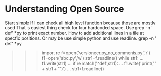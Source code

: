 # Understanding Open Source

Start simple
If I can check all high level function because those are mostly used
That is easiest thing check for four hardcoded space. 
Use grep -n '    def' *py to print exact number. 
How to add additional lines in a file at specfic positions. 
Or may be use simple python and use readline.
grep -n '    def' *py
>>> import re
>>> f=open('versioneer.py_no_comments.py','r')
>>> f1=open('abc.py','w')
>>> str1=f.readline()
>>> while str1:
...     f1.write(str1)
...     if re.match('^def',str1):
...             f1.write('print("' + str1 + '")')
...     str1=f.readline()
